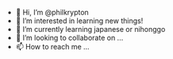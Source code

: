 - 👋 Hi, I’m @philkrypton
- 👀 I’m interested in learning new things!
- 🌱 I’m currently learning japanese or nihonggo
- 💞️ I’m looking to collaborate on ...
- 📫 How to reach me ...

<!---
philkrypton/philkrypton is a ✨ special ✨ repository because its `README.md` (this file) appears on your GitHub profile.
You can click the Preview link to take a look at your changes.
--->
